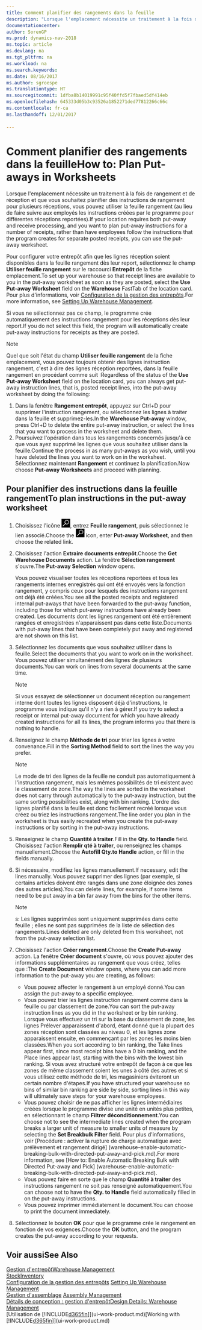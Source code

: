 ```yaml
---
title: Comment planifier des rangements dans la feuille
description: "Lorsque l'emplacement nécessite un traitement à la fois de rangement et de réception et que vous souhaitez planifier des instructions de rangement pour plusieurs réceptions, vous pouvez utiliser la feuille rangement (au lieu de faire suivre aux employés les instructions créées par le programme pour différentes réceptions reportées)."
documentationcenter: 
author: SorenGP
ms.prod: dynamics-nav-2018
ms.topic: article
ms.devlang: na
ms.tgt_pltfrm: na
ms.workload: na
ms.search.keywords: 
ms.date: 08/16/2017
ms.author: sgroespe
ms.translationtype: HT
ms.sourcegitcommit: 1dfba8b14019991c95f40ffd5f7fbaed5df414eb
ms.openlocfilehash: 645333d05b3c93526a1852271ded77812266c66c
ms.contentlocale: fr-ca
ms.lasthandoff: 12/01/2017

---
```

# <a name="how-to-plan-put-aways-in-worksheets"></a><span data-ttu-id="ccdf9-103">Comment planifier des rangements dans la feuille</span><span class="sxs-lookup"><span data-stu-id="ccdf9-103">How to: Plan Put-aways in Worksheets</span></span>
<span data-ttu-id="ccdf9-104">Lorsque l'emplacement nécessite un traitement à la fois de rangement et de réception et que vous souhaitez planifier des instructions de rangement pour plusieurs réceptions, vous pouvez utiliser la feuille rangement (au lieu de faire suivre aux employés les instructions créées par le programme pour différentes réceptions reportées).</span><span class="sxs-lookup"><span data-stu-id="ccdf9-104">If your location requires both put-away and receive processing, and you want to plan put-away instructions for a number of receipts, rather than have employees follow the instructions that the program creates for separate posted receipts, you can use the put-away worksheet.</span></span>  

<span data-ttu-id="ccdf9-105">Pour configurer votre entrepôt afin que les lignes réception soient disponibles dans la feuille rangement dès leur report, sélectionnez le champ **Utiliser feuille rangement** sur le raccourci **Entrepôt** de la fiche emplacement.</span><span class="sxs-lookup"><span data-stu-id="ccdf9-105">To set up your warehouse so that receipt lines are available to you in the put-away worksheet as soon as they are posted, select the **Use Put-away Worksheet** field on the **Warehouse** FastTab of the location card.</span></span> <span data-ttu-id="ccdf9-106">Pour plus d'informations, voir [Configuration de la gestion des entrepôts](warehouse-setup-warehouse.md).</span><span class="sxs-lookup"><span data-stu-id="ccdf9-106">For more information, see [Setting Up Warehouse Management](warehouse-setup-warehouse.md).</span></span>  

<span data-ttu-id="ccdf9-107">Si vous ne sélectionnez pas ce champ, le programme crée automatiquement des instructions rangement pour les réceptions dès leur report.</span><span class="sxs-lookup"><span data-stu-id="ccdf9-107">If you do not select this field, the program will automatically create put-away instructions for receipts as they are posted.</span></span>  

> [!NOTE]  
>  <span data-ttu-id="ccdf9-108">Quel que soit l'état du champ **Utiliser feuille rangement** de la fiche emplacement, vous pouvez toujours obtenir des lignes instruction rangement, c'est à dire des lignes réception reportées, dans la feuille rangement en procédant comme suit :</span><span class="sxs-lookup"><span data-stu-id="ccdf9-108">Regardless of the status of the **Use Put-away Worksheet** field on the location card, you can always get put-away instruction lines, that is, posted receipt lines, into the put-away worksheet by doing the following:</span></span>  
>   
>  1.  <span data-ttu-id="ccdf9-109">Dans la fenêtre **Rangement entrepôt**, appuyez sur Ctrl+D pour supprimer l'instruction rangement, ou sélectionnez les lignes à traiter dans la feuille et supprimez-les.</span><span class="sxs-lookup"><span data-stu-id="ccdf9-109">In the **Warehouse Put-away** window, press Ctrl+D to delete the entire put-away instruction, or select the lines that you want to process in the worksheet and delete them.</span></span>  
> 2.  <span data-ttu-id="ccdf9-110">Poursuivez l'opération dans tous les rangements concernés jusqu'à ce que vous ayez supprimé les lignes que vous souhaitez utiliser dans la feuille.</span><span class="sxs-lookup"><span data-stu-id="ccdf9-110">Continue the process in as many put-aways as you wish, until you have deleted the lines you want to work on in the worksheet.</span></span> <span data-ttu-id="ccdf9-111">Sélectionnez maintenant **Rangement** et continuez la planification.</span><span class="sxs-lookup"><span data-stu-id="ccdf9-111">Now choose **Put-away Worksheets** and proceed with planning.</span></span>  

## <a name="to-plan-instructions-in-the-put-away-worksheet"></a><span data-ttu-id="ccdf9-112">Pour planifier des instructions dans la feuille rangement</span><span class="sxs-lookup"><span data-stu-id="ccdf9-112">To plan instructions in the put-away worksheet</span></span>  
1.  <span data-ttu-id="ccdf9-113">Choisissez l'icône ![Page ou rapport pour la recherche](media/ui-search/search_small.png "icône Page ou rapport pour la recherche"), entrez **Feuille rangement**, puis sélectionnez le lien associé.</span><span class="sxs-lookup"><span data-stu-id="ccdf9-113">Choose the ![Search for Page or Report](media/ui-search/search_small.png "Search for Page or Report icon") icon, enter **Put-away Worksheet**, and then choose the related link.</span></span>  
2.  <span data-ttu-id="ccdf9-114">Choisissez l'action **Extraire documents entrepôt**.</span><span class="sxs-lookup"><span data-stu-id="ccdf9-114">Choose the **Get Warehouse Documents** action.</span></span> <span data-ttu-id="ccdf9-115">La fenêtre **Sélection rangement** s'ouvre.</span><span class="sxs-lookup"><span data-stu-id="ccdf9-115">The **Put-away Selection** window opens.</span></span>  

    <span data-ttu-id="ccdf9-116">Vous pouvez visualiser toutes les réceptions reportées et tous les rangements internes enregistrés qui ont été envoyés vers la fonction rangement, y compris ceux pour lesquels des instructions rangement ont déjà été créées.</span><span class="sxs-lookup"><span data-stu-id="ccdf9-116">You see all the posted receipts and registered internal put-aways that have been forwarded to the put-away function, including those for which put-away instructions have already been created.</span></span> <span data-ttu-id="ccdf9-117">Les documents dont les lignes rangement ont été entièrement rangées et enregistrées n'apparaissent pas dans cette liste.</span><span class="sxs-lookup"><span data-stu-id="ccdf9-117">Documents with put-away lines that have been completely put away and registered are not shown on this list.</span></span>  

3. <span data-ttu-id="ccdf9-118">Sélectionnez les documents que vous souhaitez utiliser dans la feuille.</span><span class="sxs-lookup"><span data-stu-id="ccdf9-118">Select the documents that you want to work on in the worksheet.</span></span> <span data-ttu-id="ccdf9-119">Vous pouvez utiliser simultanément des lignes de plusieurs documents.</span><span class="sxs-lookup"><span data-stu-id="ccdf9-119">You can work on lines from several documents at the same time.</span></span>  

    > [!NOTE]  
    >  <span data-ttu-id="ccdf9-120">Si vous essayez de sélectionner un document réception ou rangement interne dont toutes les lignes disposent déjà d'instructions, le programme vous indique qu'il n'y a rien à gérer.</span><span class="sxs-lookup"><span data-stu-id="ccdf9-120">If you try to select a receipt or internal put-away document for which you have already created instructions for all its lines, the program informs you that there is nothing to handle.</span></span>  

4. <span data-ttu-id="ccdf9-121">Renseignez le champ **Méthode de tri** pour trier les lignes à votre convenance.</span><span class="sxs-lookup"><span data-stu-id="ccdf9-121">Fill in the **Sorting Method** field to sort the lines the way you prefer.</span></span>  

    > [!NOTE]  
    >  <span data-ttu-id="ccdf9-122">Le mode de tri des lignes de la feuille ne conduit pas automatiquement à l'instruction rangement, mais les mêmes possibilités de tri existent avec le classement de zone.</span><span class="sxs-lookup"><span data-stu-id="ccdf9-122">The way the lines are sorted in the worksheet does not carry through automatically to the put-away instruction, but the same sorting possibilities exist, along with bin ranking.</span></span> <span data-ttu-id="ccdf9-123">L'ordre des lignes planifié dans la feuille est donc facilement recréé lorsque vous créez ou triez les instructions rangement.</span><span class="sxs-lookup"><span data-stu-id="ccdf9-123">The line order you plan in the worksheet is thus easily recreated when you create the put-away instructions or by sorting in the put-away instructions.</span></span>  

5.  <span data-ttu-id="ccdf9-124">Renseignez le champ **Quantité à traiter**.</span><span class="sxs-lookup"><span data-stu-id="ccdf9-124">Fill in the **Qty. to Handle** field.</span></span> <span data-ttu-id="ccdf9-125">Choisissez l'action **Remplir qté à traiter**, ou renseignez les champs manuellement.</span><span class="sxs-lookup"><span data-stu-id="ccdf9-125">Choose the **Autofill Qty.to Handle** action, or fill in the fields manually.</span></span>  
6.  <span data-ttu-id="ccdf9-126">Si nécessaire, modifiez les lignes manuellement.</span><span class="sxs-lookup"><span data-stu-id="ccdf9-126">If necessary, edit the lines manually.</span></span> <span data-ttu-id="ccdf9-127">Vous pouvez supprimer des lignes (par exemple, si certains articles doivent être rangés dans une zone éloignée des zones des autres articles).</span><span class="sxs-lookup"><span data-stu-id="ccdf9-127">You can delete lines, for example, if some items need to be put away in a bin far away from the bins for the other items.</span></span>  

    > [!NOTE]  
    >  <span data-ttu-id="ccdf9-128">s: Les lignes supprimées sont uniquement supprimées dans cette feuille ; elles ne sont pas supprimées de la liste de sélection des rangements.</span><span class="sxs-lookup"><span data-stu-id="ccdf9-128">Lines deleted are only deleted from this worksheet, not from the put-away selection list.</span></span>  

7.  <span data-ttu-id="ccdf9-129">Choisissez l'action **Créer rangement**.</span><span class="sxs-lookup"><span data-stu-id="ccdf9-129">Choose the **Create Put-away** action.</span></span> <span data-ttu-id="ccdf9-130">La fenêtre **Créer document** s'ouvre, où vous pouvez ajouter des informations supplémentaires au rangement que vous créez, telles que :</span><span class="sxs-lookup"><span data-stu-id="ccdf9-130">The **Create Document** window opens, where you can add more information to the put-away you are creating, as follows:</span></span>  

    -   <span data-ttu-id="ccdf9-131">Vous pouvez affecter le rangement à un employé donné.</span><span class="sxs-lookup"><span data-stu-id="ccdf9-131">You can assign the put-away to a specific employee.</span></span>  
    -   <span data-ttu-id="ccdf9-132">Vous pouvez trier les lignes instruction rangement comme dans la feuille ou par classement de zone.</span><span class="sxs-lookup"><span data-stu-id="ccdf9-132">You can sort the put-away instruction lines as you did in the worksheet or by bin ranking.</span></span> <span data-ttu-id="ccdf9-133">Lorsque vous effectuez un tri sur la base du classement de zone, les lignes Prélever apparaissent d'abord, étant donné que la plupart des zones réception sont classées au niveau 0, et les lignes zone apparaissent ensuite, en commençant par les zones les moins bien classées.</span><span class="sxs-lookup"><span data-stu-id="ccdf9-133">When you sort according to bin ranking, the Take lines appear first, since most receipt bins have a 0 bin ranking, and the Place lines appear last, starting with the bins with the lowest bin ranking.</span></span> <span data-ttu-id="ccdf9-134">Si vous avez structuré votre entrepôt de façon à ce que les zones de même classement soient les unes à côté des autres et si vous utilisez cette méthode de tri, les magasiniers éviteront un certain nombre d'étapes.</span><span class="sxs-lookup"><span data-stu-id="ccdf9-134">If you have structured your warehouse so bins of similar bin ranking are side by side, sorting lines in this way will ultimately save steps for your warehouse employees.</span></span>  
    -   <span data-ttu-id="ccdf9-135">Vous pouvez choisir de ne pas afficher les lignes intermédiaires créées lorsque le programme divise une unité en unités plus petites, en sélectionnant le champ **Filtrer déconditionnement**.</span><span class="sxs-lookup"><span data-stu-id="ccdf9-135">You can choose not to see the intermediate lines created when the program breaks a larger unit of measure to smaller units of measure by selecting the **Set Breakbulk Filter** field.</span></span> <span data-ttu-id="ccdf9-136">Pour plus d'informations, voir [Procédure : activer la rupture de charge automatique avec prélèvement et rangement dirigé] (warehouse-enable-automatic-breaking-bulk-with-directed-put-away-and-pick.md).</span><span class="sxs-lookup"><span data-stu-id="ccdf9-136">For more information, see [How to: Enable Automatic Breaking Bulk with Directed Put-away and Pick] (warehouse-enable-automatic-breaking-bulk-with-directed-put-away-and-pick.md).</span></span>  
    -   <span data-ttu-id="ccdf9-137">Vous pouvez faire en sorte que le champ **Quantité à traiter** des instructions rangement ne soit pas renseigné automatiquement.</span><span class="sxs-lookup"><span data-stu-id="ccdf9-137">You can choose not to have the **Qty. to Handle** field automatically filled in on the put-away instructions.</span></span>  
    -   <span data-ttu-id="ccdf9-138">Vous pouvez imprimer immédiatement le document.</span><span class="sxs-lookup"><span data-stu-id="ccdf9-138">You can choose to print the document immediately.</span></span>  

8.  <span data-ttu-id="ccdf9-139">Sélectionnez le bouton **OK** pour que le programme crée le rangement en fonction de vos exigences.</span><span class="sxs-lookup"><span data-stu-id="ccdf9-139">Choose the **OK** button, and the program creates the put-away according to your requests.</span></span>  

## <a name="see-also"></a><span data-ttu-id="ccdf9-140">Voir aussi</span><span class="sxs-lookup"><span data-stu-id="ccdf9-140">See Also</span></span>  
[<span data-ttu-id="ccdf9-141">Gestion d'entrepôt</span><span class="sxs-lookup"><span data-stu-id="ccdf9-141">Warehouse Management</span></span>](warehouse-manage-warehouse.md)  
[<span data-ttu-id="ccdf9-142">Stock</span><span class="sxs-lookup"><span data-stu-id="ccdf9-142">Inventory</span></span>](inventory-manage-inventory.md)  
<span data-ttu-id="ccdf9-143">[Configuration de la gestion des entrepôts](warehouse-setup-warehouse.md)   </span><span class="sxs-lookup"><span data-stu-id="ccdf9-143">[Setting Up Warehouse Management](warehouse-setup-warehouse.md)   </span></span>  
<span data-ttu-id="ccdf9-144">[Gestion d'assemblage](assembly-assemble-items.md)  </span><span class="sxs-lookup"><span data-stu-id="ccdf9-144">[Assembly Management](assembly-assemble-items.md)  </span></span>  
[<span data-ttu-id="ccdf9-145">Détails de conception : gestion d'entrepôt</span><span class="sxs-lookup"><span data-stu-id="ccdf9-145">Design Details: Warehouse Management</span></span>](design-details-warehouse-management.md)  
<span data-ttu-id="ccdf9-146">[Utilisation de [!INCLUDE[d365fin](includes/d365fin_md.md)]](ui-work-product.md)</span><span class="sxs-lookup"><span data-stu-id="ccdf9-146">[Working with [!INCLUDE[d365fin](includes/d365fin_md.md)]](ui-work-product.md)</span></span>

